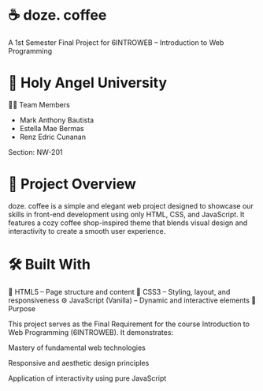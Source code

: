 # ☕ doze. coffee

A 1st Semester Final Project for 6INTROWEB – Introduction to Web Programming

# 📍 Holy Angel University

👩‍💻 Team Members

- Mark Anthony Bautista
- Estella Mae Bermas
- Renz Edric Cunanan

Section: NW-201

# 📘 Project Overview

doze. coffee is a simple and elegant web project designed to showcase our skills in front-end development using only HTML, CSS, and JavaScript.
It features a cozy coffee shop-inspired theme that blends visual design and interactivity to create a smooth user experience.

# 🛠️ Built With

🧱 HTML5 – Page structure and content
🎨 CSS3 – Styling, layout, and responsiveness
⚙️ JavaScript (Vanilla) – Dynamic and interactive elements
🎯 Purpose

This project serves as the Final Requirement for the course Introduction to Web Programming (6INTROWEB).
It demonstrates:

Mastery of fundamental web technologies

Responsive and aesthetic design principles

Application of interactivity using pure JavaScript
